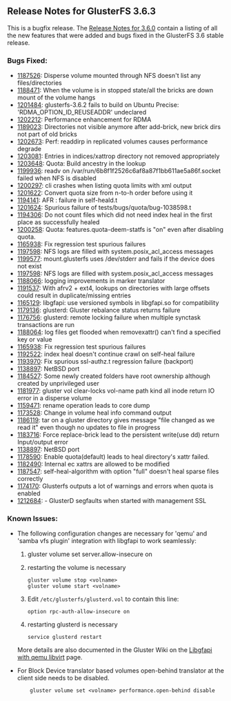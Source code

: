 ## Release Notes for GlusterFS 3.6.3

This is a bugfix release. The [Release Notes for 3.6.0](./3.6.0.md) contain a listing of
all the new features that were added and bugs fixed in the GlusterFS 3.6 stable
release.

### Bugs Fixed:

- [1187526](https://bugzilla.redhat.com/1187526): Disperse volume mounted through NFS doesn't list any files/directories
- [1188471](https://bugzilla.redhat.com/1188471): When the volume is in stopped state/all the bricks are down mount of the volume hangs
- [1201484](https://bugzilla.redhat.com/1201484): glusterfs-3.6.2 fails to build on Ubuntu Precise: 'RDMA_OPTION_ID_REUSEADDR' undeclared
- [1202212](https://bugzilla.redhat.com/1202212): Performance enhancement for RDMA
- [1189023](https://bugzilla.redhat.com/1189023): Directories not visible anymore after add-brick, new brick dirs not part of old bricks
- [1202673](https://bugzilla.redhat.com/1202673): Perf: readdirp in replicated volumes causes performance degrade
- [1203081](https://bugzilla.redhat.com/1203081): Entries in indices/xattrop directory not removed appropriately
- [1203648](https://bugzilla.redhat.com/1203648): Quota: Build ancestry in the lookup
- [1199936](https://bugzilla.redhat.com/1199936): readv on /var/run/6b8f1f2526c6af8a87f1bb611ae5a86f.socket failed when NFS is disabled
- [1200297](https://bugzilla.redhat.com/1200297): cli crashes when listing quota limits with xml output
- [1201622](https://bugzilla.redhat.com/1201622): Convert quota size from n-to-h order before using it
- [1194141](https://bugzilla.redhat.com/1194141): AFR : failure in self-heald.t
- [1201624](https://bugzilla.redhat.com/1201624): Spurious failure of tests/bugs/quota/bug-1038598.t
- [1194306](https://bugzilla.redhat.com/1194306): Do not count files which did not need index heal in the first place as successfully healed
- [1200258](https://bugzilla.redhat.com/1200258): Quota: features.quota-deem-statfs is "on" even after disabling quota.
- [1165938](https://bugzilla.redhat.com/1165938): Fix regression test spurious failures
- [1197598](https://bugzilla.redhat.com/1197958): NFS logs are filled with system.posix_acl_access messages
- [1199577](https://bugzilla.redhat.com/1199577): mount.glusterfs uses /dev/stderr and fails if the device does not exist
- [1197598](https://bugzilla.redhat.com/1197598): NFS logs are filled with system.posix_acl_access messages
- [1188066](https://bugzilla.redhat.com/1188066): logging improvements in marker translator
- [1191537](https://bugzilla.redhat.com/1191537): With afrv2 + ext4, lookups on directories with large offsets could result in duplicate/missing entries
- [1165129](https://bugzilla.redhat.com/1165129): libgfapi: use versioned symbols in libgfapi.so for compatibility
- [1179136](https://bugzilla.redhat.com/1179136): glusterd: Gluster rebalance status returns failure
- [1176756](https://bugzilla.redhat.com/1176756): glusterd: remote locking failure when multiple synctask transactions are run
- [1188064](https://bugzilla.redhat.com/1188064): log files get flooded when removexattr() can't find a specified key or value
- [1165938](https://bugzilla.redhat.com/1165938): Fix regression test spurious failures
- [1192522](https://bugzilla.redhat.com/1192522): index heal doesn't continue crawl on self-heal failure
- [1193970](https://bugzilla.redhat.com/1193970): Fix spurious ssl-authz.t regression failure (backport)
- [1138897](https://bugzilla.redhat.com/1138897): NetBSD port
- [1184527](https://bugzilla.redhat.com/1184527): Some newly created folders have root ownership although created by unprivileged user
- [1181977](https://bugzilla.redhat.com/1181977): gluster vol clear-locks vol-name path kind all inode return IO error in a disperse volume
- [1159471](https://bugzilla.redhat.com/1159471): rename operation leads to core dump
- [1173528](https://bugzilla.redhat.com/1173528): Change in volume heal info command output
- [1186119](https://bugzilla.redhat.com/1186119): tar on a gluster directory gives message "file changed as we read it" even though no updates to file in progress
- [1183716](https://bugzilla.redhat.com/1183716): Force replace-brick lead to the persistent write(use dd) return Input/output error
- [1138897](https://bugzilla.redhat.com/1138897): NetBSD port
- [1178590](https://bugzilla.redhat.com/1178590): Enable quota(default) leads to heal directory's xattr failed.
- [1182490](https://bugzilla.redhat.com/1182490): Internal ec xattrs are allowed to be modified
- [1187547](https://bugzilla.redhat.com/1187547): self-heal-algorithm with option "full" doesn't heal sparse files correctly
- [1174170](https://bugzilla.redhat.com/1174170): Glusterfs outputs a lot of warnings and errors when quota is enabled
- [1212684](https://bugzilla.redhat.com/1212684): - GlusterD segfaults when started with management SSL

### Known Issues:

- The following configuration changes are necessary for 'qemu' and 'samba vfs
  plugin' integration with libgfapi to work seamlessly:

   1. gluster volume set <volname> server.allow-insecure on
   2. restarting the volume is necessary

       ~~~
       gluster volume stop <volname>
       gluster volume start <volname>
       ~~~

   3. Edit `/etc/glusterfs/glusterd.vol` to contain this line:

       ~~~
       option rpc-auth-allow-insecure on
       ~~~

   4. restarting glusterd is necessary

       ~~~
       service glusterd restart
       ~~~

   More details are also documented in the Gluster Wiki on the [Libgfapi with qemu libvirt](http://www.gluster.org/community/documentation/index.php/Libgfapi_with_qemu_libvirt) page.

- For Block Device translator based volumes open-behind translator at the
  client side needs to be disabled.

          gluster volume set <volname> performance.open-behind disable
